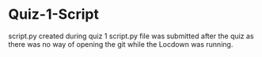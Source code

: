 # Quiz-1-Script
script.py created during quiz 1
script.py file was submitted after the quiz as there was no way of opening the git while the Locdown was running.
